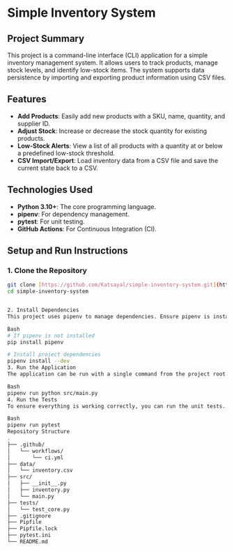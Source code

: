 # Simple Inventory System

## Project Summary

This project is a command-line interface (CLI) application for a simple inventory management system. It allows users to track products, manage stock levels, and identify low-stock items. The system supports data persistence by importing and exporting product information using CSV files.


## Features

* **Add Products**: Easily add new products with a SKU, name, quantity, and supplier ID.
* **Adjust Stock**: Increase or decrease the stock quantity for existing products.
* **Low-Stock Alerts**: View a list of all products with a quantity at or below a predefined low-stock threshold.
* **CSV Import/Export**: Load inventory data from a CSV file and save the current state back to a CSV.


## Technologies Used

* **Python 3.10+**: The core programming language.
* **pipenv**: For dependency management.
* **pytest**: For unit testing.
* **GitHub Actions**: For Continuous Integration (CI).


## Setup and Run Instructions

### 1. Clone the Repository
```bash
git clone [https://github.com/Katsayal/simple-inventory-system.git](https://github.com/Katsayal/simple-inventory-system.git)
cd simple-inventory-system


2. Install Dependencies
This project uses pipenv to manage dependencies. Ensure pipenv is installed on your system.

Bash
# If pipenv is not installed
pip install pipenv

# Install project dependencies
pipenv install --dev
3. Run the Application
The application can be run with a single command from the project root.

Bash
pipenv run python src/main.py
4. Run the Tests
To ensure everything is working correctly, you can run the unit tests.

Bash
pipenv run pytest
Repository Structure
.
├── .github/
│   └── workflows/
│       └── ci.yml
├── data/
│   └── inventory.csv
├── src/
│   ├── __init__.py
│   ├── inventory.py
│   └── main.py
├── tests/
│   └── test_core.py
├── .gitignore
├── Pipfile
├── Pipfile.lock
├── pytest.ini
└── README.md
